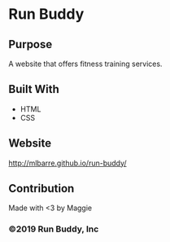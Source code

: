 # Run Buddy

## Purpose
A website that offers fitness training services.

## Built With
* HTML
* CSS

## Website
http://mlbarre.github.io/run-buddy/

## Contribution
Made with <3 by Maggie

### ©️2019 Run Buddy, Inc 
